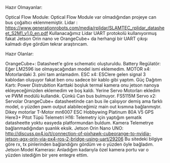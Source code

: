
Hazır Olmayanlar:

Optical Flow Module:
	Optical Flow Module var olmadığından projeye can bus çoğaltıcı eklenmemiştir.
Lidar : https://www.generationrobots.com/media/rplidar/SLAMTEC_rplidar_datasheet_S2M1_v1.0_en.pdf
	Kullanacağımız Lidar UART protokolü kullanıyormuş fakat Jetson Orin nano ve OrangeCube+ da 
	herhangi bir UART çıkışı kalmadı diye gördüm tekrar araştırıcam.


Hazır Olanlar:

OrangeCube+: 
	Datasheet'e göre schematic oluşturuldu.
Battery
Regülatör:
	Eğer LM2596 ise olmayacağından model ismi eklemedim.
MOTOR x4:
	Motorlardaki 3. pini tam anlamadım.
ESC x4:
	ESClere gelen signal 3 kablodan oluşuyor fakat ben onu sadece bir kablo gibi yaptım.
Güç Dağıtım Kartı:
	Power Distrubition Karttaki boşluk termal kamera onu jetson nanoya ekleyeceğimizden eklemedim ve boş kaldı.
	Yerine Servo Motorları ekledim ve PWM modülü kullandık. Çünkü Can bus bulmuyor.
FS5115M Servo x2:
	Servolar OrangeCube+ datasheetinde can bus ile çalışıyor demiş ama farklı model,
	o yüzden pwm output alabileceğimiz main out kısmına bağlanmıştır. 
Dikey motorlar T-Motor mn6007
ESC Hobbywing Platinum 80A V5
GPS Here3+
Pitot Tüpü
Telemetri H16:
	Telemetry için yaptığım şematik datasheette yoktu easyeda platformundan buldum.
	Kamera Telemetrye bağlanmadığından şuanlık eksik.
Jetson Orin Nano UNO:
	http://discuss.px4.io/t/connection-of-pixhawk-cubeorange-to-nvidia-jetson-agx-orin-via-px4-ros-2-bridge-using-uart/29206
	Bu sitedeki bilgiye göre rx, tx pinlerinden bağlandığını gördüm ve o yüzden öyle bağladım.
Jetson Model Kamerası:
	Anladığım kadarıyla özel kamera portu var o yüzden istediğim bir yere entegre ettim.
